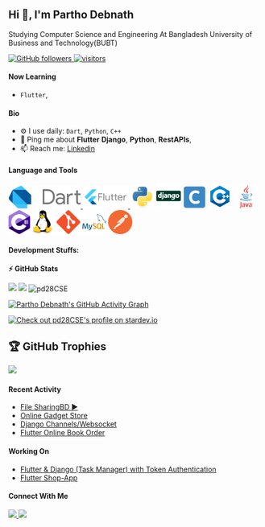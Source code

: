 ## Hi 👋, I'm Partho Debnath
Studying Computer Science and Engineering At Bangladesh University of Business and Technology(BUBT)
<p align="left">
  <!-- <a href="https://leetcode.com/username/">
    <img src="https://cp-logo.vercel.app/leetcode/username" alt="Leet code rating" />
  </a>
  <a href="https://codeforces.com/profile/username">
    <img src="https://raw.githubusercontent.com/username/cf-stats/main/output/rating.svg" alt="Leet code rating" />
  </a> -->
  <a href="https://github.com/pd28CSE?tab=followers">
    <img alt="GitHub followers" src="https://img.shields.io/github/followers/pd28CSE?color=green&logo=github">
  </a>
  <a href="https://github.com/pd28CSE/">
    <img src="https://komarev.com/ghpvc/?username=pd28CSE" alt="visitors" />
  </a>
</p>

#### Now Learning

- `Flutter`,


#### Bio

- ⚙️ I use daily: `Dart`, `Python`, `C++`
- 💬 Ping me about **Flutter** **Django**, **Python**, **RestAPIs**,
- 📫 Reach me: <a href="https://www.linkedin.com/in/partho-debnath-b8632a201"> Linkedin </a> 

#### Language and Tools
<a href="https://dart.dev/"> <img height="45"  src="img/dart.svg" alt="Dart"> </a><a href="https://flutter.dev/"> <img height="45"  src="img/flutter.svg" alt="Flutter"> </a><img height="48" src="img/python-original.svg" alt="python"> <img height="50" src="img/django.svg" alt="Django"> <img height="45"  src="img/c.svg" alt="C"> <img height="48" src="img/c++.svg" alt="C++"> <img height="48"  src="img/java.svg" alt="Java"><img height="48"  src="img/cSharp.svg" alt="C#"><img height="48" src="img/linux-original.svg" alt="linux"> <img height="48" src="img/git-original.svg" alt="git"> <img height="48" src="img/mysql.svg" alt="MySql"> <img height="48" src="img/postman.svg" alt="Postman">

#### Development Stuffs:

<b>⚡ GitHub Stats</b>
<p float="left">
<!-- most used language -->
<img height="190em" src="https://github-readme-stats.vercel.app/api/top-langs/?username=pd28CSE&show_icons=true&hide_border=true&layout=compact&langs_count=8"/>
<!-- GitHub status bar -->
<img height="190em" src="https://github-readme-stats.vercel.app/api?username=pd28CSE&show_icons=true&hide_border=true&count_private=true&"/> 
<!-- current streak -->
<img align="center" src="https://github-readme-streak-stats.herokuapp.com/?user=pd28CSE&&theme=tokyonight" alt="pd28CSE"/>

<!-- ![Github Activity Graph](https://github-readme-activity-graph.cyclic.app/graph?username=pd28CSE&theme=react-dark) -->
  
[![Partho Debnath's GitHub Activity Graph](https://github-readme-activity-graph.vercel.app/graph?username=pd28CSE&theme=react-dark)](https://github.com/pd28CSE/github-readme-activity-graph)

[![Check out pd28CSE's profile on stardev.io](https://stardev.io/developers/pd28CSE/badge/languages/global.svg)](https://stardev.io/developers/pd28CSE)
    
## 🏆 GitHub Trophies
![](https://github-profile-trophy.vercel.app/?username=pd28CSE&theme=radical&no-frame=false&no-bg=true&margin-w=4)
</p>



<!-- <b>&#128200; Competitive Programming</b>
    code forces status -->


#### Recent Activity
- [File SharingBD ▶️](https://filesharingbd.pythonanywhere.com/) 
- [Online Gadget Store](https://github.com/Binary-Soft/Online-Gadget-Store-.git)
- [Django Channels/Websocket](https://github.com/pd28CSE/djangoChannelsWebsocket2)
- [Flutter Online Book Order](https://github.com/pd28CSE/flutter-online-book-shop)

#### Working On
- [Flutter & Django (Task Manager) with Token Authentication](https://github.com/pd28CSE/flutter-django-crud-authentication)
- [Flutter Shop-App](https://github.com/pd28CSE/flutter-shop-app)



#### Connect With Me

<p left="center">
<a href="https://www.linkedin.com/in/partho-debnath-b8632a201">
  <img src="https://img.shields.io/badge/linkedin-%230077B5.svg?&style=for-the-badge&logo=linkedin&logoColor=white" height=25>
</a> 
<a href="mailto:parthodebnath28@gmail.com">
  <img src="https://img.shields.io/badge/Gmail-D14836?style=for-the-badge&logo=gmail&logoColor=white" height=25>
</a>
</p>
